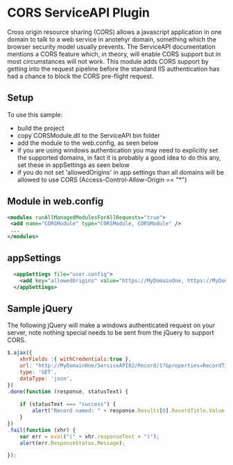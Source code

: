 # CORS ServiceAPI Plugin
Cross origin resource sharing (CORS) allows a javascript application in one domain to talk to a web service in anotehyr domain, something which the browser security model usually prevents.  The ServiceAPI documentation mentions a CORS feature which, in theory, will enable CORS support but in most circumstances will not work.  This module adds CORS support by getting into the request pipeline before the standard IIS authentication has had a chance to block the CORS pre-flight request.

## Setup
To use this sample:
 - build the project
 - copy CORSModule.dll to the ServiceAPI bin folder
 - add the module to the web.config, as seen below
 - if you are using windows authentication you may need to explicitly set the supported domains, in fact it is probably a good idea to do this any, set these in appSettings as seen below
 - if you do not set 'allowedOrigins' in app settings than all domains will be allowed to use CORS (Access-Control-Allow-Origin == "*")

## Module in web.config
 ```xml
 <modules runAllManagedModulesForAllRequests="true">
  <add name="CORSModule" type="CORSModule, CORSModule" />
  ...
</modules>
 ```

## appSettings
```xml
  <appSettings file="user.config">
    <add key="allowedOrigins" value="https://MyDomainOne, https://MyDomainTwo"/>
  </appSettings>
```

## Sample jQuery
The following jQuery will make a windows authenticated request on your server, note nothing special needs to be sent from the jQuery to support CORS.

```javascript
$.ajax({
    xhrFields :{ withCredentials:true },
    url: "http://MyDomainOne/ServiceAPI82/Record/1?&properties=RecordTitle",
    type: 'GET',
    dataType: 'json',
})
.done(function (response, statusText) {
    
    if (statusText === "success") {
        alert("Record named: " + response.Results[0].RecordTitle.Value + " was found.");
    }
})
.fail(function (xhr) {
    var err = eval("(" + xhr.responseText + ")");
    alert(err.ResponseStatus.Message);

});

```

